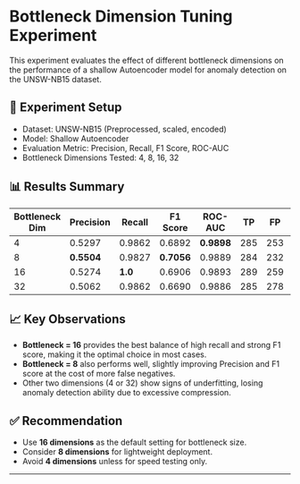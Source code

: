 
# Bottleneck Dimension Tuning Experiment

This experiment evaluates the effect of different bottleneck dimensions on the performance of a shallow Autoencoder model for anomaly detection on the UNSW-NB15 dataset.

## 🔧 Experiment Setup

- Dataset: UNSW-NB15 (Preprocessed, scaled, encoded)
- Model: Shallow Autoencoder
- Evaluation Metric: Precision, Recall, F1 Score, ROC-AUC
- Bottleneck Dimensions Tested: 4, 8, 16, 32

## 📊 Results Summary

| Bottleneck Dim | Precision | Recall | F1 Score | ROC-AUC | TP   | FP   | TN     | FN   |
|----------------|-----------|--------|----------|---------|------|------|--------|------|
| 4              | 0.5297    | 0.9862 | 0.6892   | **0.9898**  | 285 | 253  | 12274 | 4 |
| 8              | **0.5504**    | 0.9827 | **0.7056**   | 0.9889  | 284 | 232 | 12295 | 5 |
| 16             | 0.5274| **1.0** | 0.6906 | 0.9893  | 289 | 259  | 12268  | **0**   |
| 32             | 0.5062    | 0.9862 | 0.6690   | 0.9886  | 285 | 278 | 12249 | 4  |

## 📈 Key Observations

- **Bottleneck = 16** provides the best balance of high recall and strong F1 score, making it the optimal choice in most cases.
- **Bottleneck = 8** also performs well, slightly improving Precision and F1 score at the cost of more false negatives.
- Other two dimensions (4 or 32) show signs of underfitting, losing anomaly detection ability due to excessive compression.

## ✅ Recommendation

- Use **16 dimensions** as the default setting for bottleneck size.
- Consider **8 dimensions** for lightweight deployment.
- Avoid **4 dimensions** unless for speed testing only.

---
